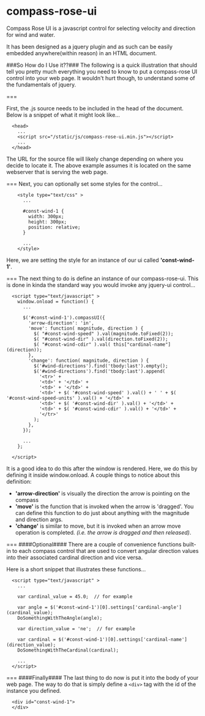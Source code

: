compass-rose-ui
===============

Compass Rose UI is a javascript control for selecting
velocity and direction for wind and water.

It has been designed as a jquery plugin and as such can be easily
embedded anywhere(within reason) in an HTML document.

###So How do I Use it??###
The following is a quick illustration that should tell you pretty much everything
you need to know to put a compass-rose UI control into your web page.  It wouldn't
hurt though, to understand some of the fundamentals of jquery.

===

First, the .js source needs to be included in the head of the document.
Below is a snippet of what it might look like...
```
  <head>
    ...
    <script src="/static/js/compass-rose-ui.min.js"></script>
    ...
  </head>

```
The URL for the source file will likely change depending on where you
decide to locate it.  The above example assumes it is located on the same
webserver that is serving the web page.

===
Next, you can optionally set some styles for the control...
```
    <style type="text/css" >
      ...

      #const-wind-1 {
        width: 300px;
        height: 300px;
        position: relative;
      }

      ...
    </style>
```
Here, we are setting the style for an instance of our ui called **'const-wind-1'**.

===
The next thing to do is define an instance of our compass-rose-ui.
This is done in kinda the standard way you would invoke any jquery-ui control...

```
  <script type="text/javascript" >
    window.onload = function() {
      ...

      $('#const-wind-1').compassUI({
        'arrow-direction': 'in',
        'move': function( magnitude, direction ) {
          $( "#const-wind-speed" ).val(magnitude.toFixed(2));
          $( "#const-wind-dir" ).val(direction.toFixed(2));
          $( "#const-wind-cdir" ).val( this["cardinal-name"](direction));
        },
        'change': function( magnitude, direction ) {
          $('#wind-directions').find('tbody:last').empty();
          $('#wind-directions').find('tbody:last').append(
            '<tr>' +
            '<td>' + '</td>' +
            '<td>' + '</td>' +
            '<td>' + $( '#const-wind-speed' ).val() + ' ' + $( '#const-wind-speed-units' ).val() + '</td>' +
            '<td>' + $( '#const-wind-dir' ).val() + '</td>' +
            '<td>' + $( '#const-wind-cdir' ).val() + '</td>' +
            '</tr>'
          );
        },
      });

      ...
    };

  </script>
```
It is a good idea to do this after the window is rendered.
Here, we do this by defining it inside window.onload.
A couple things to notice about this definition:
- **'arrow-direction'** is visually the direction the arrow is pointing on the compass
- **'move'** is the function that is invoked when the arrow is 'dragged'.  You can define
  this function to do just about anything with the magnitude and direction args.
- **'change'** is similar to move, but it is invoked when an arrow move operation is completed.
  *(i.e. the arrow is dragged and then released)*.

===
####Optional####
There are a couple of convenience functions built-in to each compass control that are used
to convert angular direction values into their associated cardinal direction and vice versa.

Here is a short snippet that illustrates these functions...
```
  <script type="text/javascript" >
    ...

    var cardinal_value = 45.0;  // for example

    var angle = $('#const-wind-1')[0].settings['cardinal-angle'](cardinal_value);
    DoSomethingWithTheAngle(angle);

    var direction_value = 'ne';  // for example

    var cardinal = $('#const-wind-1')[0].settings['cardinal-name'](direction_value);
    DoSomethingWithTheCardinal(cardinal);

    ...
  </script>
```

===
####Finally####
The last thing to do now is put it into the body of your web page.
The way to do that is simply define a `<div>` tag with the id of the instance you defined. 
```
  <div id="const-wind-1">
  </div>
```
